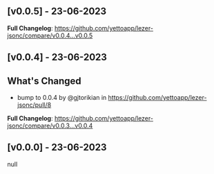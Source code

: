 ## [v0.0.5] - 23-06-2023
**Full Changelog**: https://github.com/yettoapp/lezer-jsonc/compare/v0.0.4...v0.0.5
## [v0.0.4] - 23-06-2023
## What's Changed
* bump to 0.0.4 by @gjtorikian in https://github.com/yettoapp/lezer-jsonc/pull/8


**Full Changelog**: https://github.com/yettoapp/lezer-jsonc/compare/v0.0.3...v0.0.4
## [v0.0.0] - 23-06-2023
null
